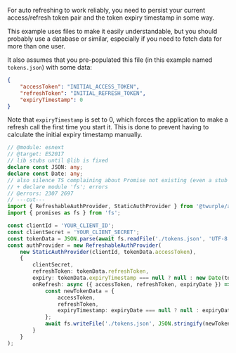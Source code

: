 For auto refreshing to work reliably, you need to persist your current access/refresh token pair and the token expiry
timestamp in some way.

This example uses files to make it easily understandable, but you should probably use a database or similar,
especially if you need to fetch data for more than one user.

It also assumes that you pre-populated this file (in this example named `tokens.json`) with some data:

```json
{
    "accessToken": "INITIAL_ACCESS_TOKEN",
    "refreshToken": "INITIAL_REFRESH_TOKEN",
    "expiryTimestamp": 0
}
```

Note that `expiryTimestamp` is set to 0, which forces the application to make a refresh call the first time you start it.
This is done to prevent having to calculate the initial expiry timestamp manually.

```ts twoslash
// @module: esnext
// @target: ES2017
// lib stubs until @lib is fixed
declare const JSON: any;
declare const Date: any;
// also silence TS complaining about Promise not existing (even a stub doesn't work)
// + declare module 'fs'; errors
// @errors: 2307 2697
// ---cut---
import { RefreshableAuthProvider, StaticAuthProvider } from '@twurple/auth';
import { promises as fs } from 'fs';

const clientId = 'YOUR_CLIENT_ID';
const clientSecret = 'YOUR_CLIENT_SECRET';
const tokenData = JSON.parse(await fs.readFile('./tokens.json', 'UTF-8'));
const authProvider = new RefreshableAuthProvider(
    new StaticAuthProvider(clientId, tokenData.accessToken),
    {
        clientSecret,
        refreshToken: tokenData.refreshToken,
        expiry: tokenData.expiryTimestamp === null ? null : new Date(tokenData.expiryTimestamp),
        onRefresh: async ({ accessToken, refreshToken, expiryDate }) => {
            const newTokenData = {
                accessToken,
                refreshToken,
                expiryTimestamp: expiryDate === null ? null : expiryDate.getTime()
            };
            await fs.writeFile('./tokens.json', JSON.stringify(newTokenData, null, 4), 'UTF-8')
        }
    }
);
```
